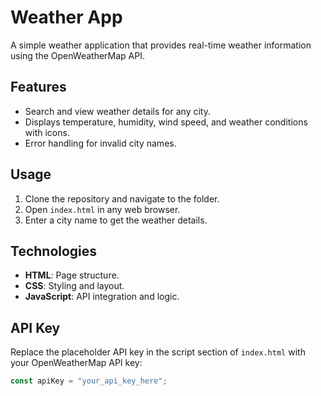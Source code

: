 # Weather App

A simple weather application that provides real-time weather information using the OpenWeatherMap API.

## Features
- Search and view weather details for any city.
- Displays temperature, humidity, wind speed, and weather conditions with icons.
- Error handling for invalid city names.

## Usage
1. Clone the repository and navigate to the folder.
2. Open `index.html` in any web browser.
3. Enter a city name to get the weather details.

## Technologies
- **HTML**: Page structure.
- **CSS**: Styling and layout.
- **JavaScript**: API integration and logic.

## API Key
Replace the placeholder API key in the script section of `index.html` with your OpenWeatherMap API key:
```javascript
const apiKey = "your_api_key_here";
